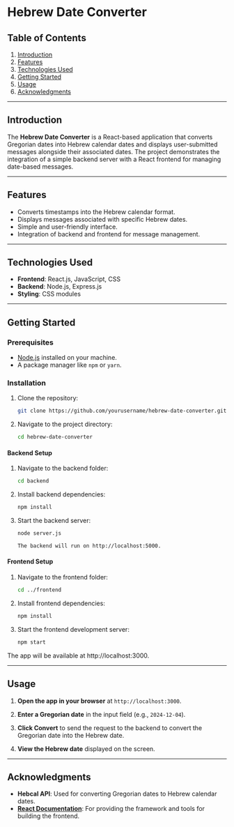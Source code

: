 # Hebrew Date Converter

## Table of Contents
1. [Introduction](#introduction)
2. [Features](#features)
3. [Technologies Used](#technologies-used)
4. [Getting Started](#getting-started)
5. [Usage](#usage)
6. [Acknowledgments](#acknowledgments)

---

## Introduction
The **Hebrew Date Converter** is a React-based application that converts Gregorian dates into Hebrew calendar dates and displays user-submitted messages alongside their associated dates. The project demonstrates the integration of a simple backend server with a React frontend for managing date-based messages.

---

## Features
- Converts timestamps into the Hebrew calendar format.
- Displays messages associated with specific Hebrew dates.
- Simple and user-friendly interface.
- Integration of backend and frontend for message management.

---

## Technologies Used
- **Frontend**: React.js, JavaScript, CSS
- **Backend**: Node.js, Express.js
- **Styling**: CSS modules

---

## Getting Started

### Prerequisites
- [Node.js](https://nodejs.org/) installed on your machine.
- A package manager like `npm` or `yarn`.

### Installation
1. Clone the repository:
   ```bash
   git clone https://github.com/yourusername/hebrew-date-converter.git
2. Navigate to the project directory:
   ```bash
   cd hebrew-date-converter

#### Backend Setup
1. Navigate to the backend folder:
   ```bash
   cd backend
2. Install backend dependencies:
   ```bash
   npm install
3. Start the backend server:
   ```bash
   node server.js

   The backend will run on http://localhost:5000.

#### Frontend Setup
1. Navigate to the frontend folder:
   ```bash
   cd ../frontend
2. Install frontend dependencies:
   ```bash
   npm install
3. Start the frontend development server:
   ```bash
   npm start

The app will be available at http://localhost:3000.

---

## Usage

1. **Open the app in your browser** at `http://localhost:3000`.

2. **Enter a Gregorian date** in the input field (e.g., `2024-12-04`).

3. **Click Convert** to send the request to the backend to convert the Gregorian date into the Hebrew date.

4. **View the Hebrew date** displayed on the screen.

---

## Acknowledgments

- **Hebcal API**: Used for converting Gregorian dates to Hebrew calendar dates.
- **[React Documentation](https://reactjs.org/docs/getting-started.html)**: For providing the framework and tools for building the frontend.

